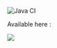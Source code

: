 ![Java CI](https://github.com/glandais/gpx2web/workflows/Java%20CI/badge.svg)

Available here :

[![](https://jitpack.io/v/glandais/gpx2web.svg)](https://jitpack.io/#glandais/gpx2web)